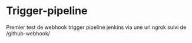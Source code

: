 # Trigger-pipeline

Premier test de webhook trigger pipeline jenkins via une url ngrok suivi de /github-webhook/

